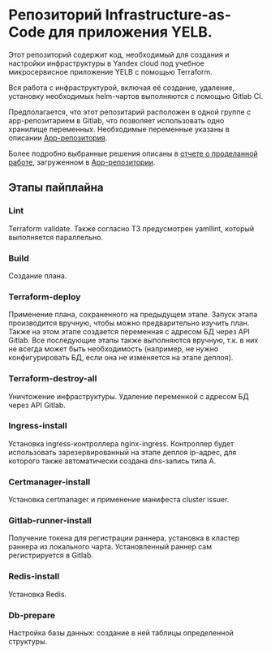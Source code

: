 # Репозиторий Infrastructure-as-Code для приложения YELB.

Этот репозиторий содержит код, необходимый для создания и настройки инфраструктуры в Yandex cloud под учебное микросервисное приложение YELB с помощью Terraform.

Вся работа с инфраструктурой, включая её создание, удаление, установку необходимых helm-чартов выполняются с помощью Gitlab CI.

Предполагается, что этот репозитарий расположен в одной группе с app-репозитарием в Gitlab, что позволяет использовать одно хранилище переменных. Необходимые переменные указаны в описании [App-репозитория](https://github.com/Osmos-GT/slurm-graduation-app).

Более подробно выбранные решения описаны в [отчете о проделанной работе](https://github.com/Osmos-GT/slurm-graduation-app/blob/main/report.md), загруженном в [App-репозитории](https://github.com/Osmos-GT/slurm-graduation-app).

## Этапы пайплайна

### Lint
Terraform validate. Также согласно ТЗ предусмотрен yamllint, который выполняется параллельно.

### Build
Создание плана.

### Terraform-deploy
Применение плана, сохраненного на предыдущем этапе. Запуск этапа производится вручную, чтобы можно предварительно изучить план. Также на этом этапе создается переменная с адресом БД через API Gitlab.
Все последующие этапы также выполняются вручную, т.к. в них не всегда может быть необходимость (например, не нужно конфигурировать БД, если она не изменяется на этапе деплоя).

### Terraform-destroy-all
Уничтожение инфраструктуры. Удаление переменной с адресом БД через API Gitlab.

### Ingress-install
Установка ingress-контроллера nginx-ingress.
Контроллер будет использовать зарезервированный на этапе деплоя ip-адрес, для которого также автоматически создана dns-запись типа А.

### Certmanager-install
Установка certmanager и применение манифеста cluster issuer.

### Gitlab-runner-install
Получение токена для регистрации раннера, установка в кластер раннера из локального чарта. Установленный раннер сам регистрируется в Gitlab.

### Redis-install
Установка Redis.

### Db-prepare
Настройка базы данных: создание в ней таблицы определенной структуры.
